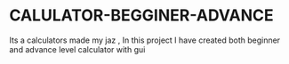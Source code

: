 # CALULATOR-BEGGINER-ADVANCE
Its a calculators made my jaz , In this project I have created both beginner and advance level calculator with gui
